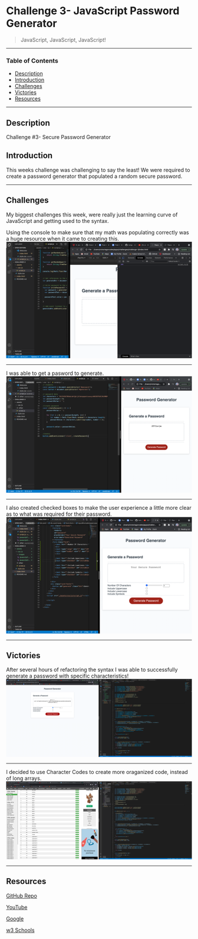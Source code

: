 # Challenge 3- JavaScript Password Generator 
> JavaScript, JavaScript, JavaScript!
---
### Table of Contents
- [Description](#description)
- [Introduction](#introduction)
- [Challenges](#challenges)
- [Victories](#victories)
- [Resources](#resources)

---

## Description

Challenge #3- Secure Password Generator  

## Introduction 
This weeks challenge was challenging to say the least! We were required to create a password generator that populated a random secure password. 


---

## Challenges
My biggest challenges this week, were really just the learning curve of JavaScript and getting used to the syntax. 

Using the console to make sure that my math was populating correctly was a huge resource when it came to creating this. 
<img src="./assets/images/javascript2.png"/>

---

I was able to get a pasword to generate. 
<img src="./assets/images/javascript1.png"/>

---
I also created checked boxes to make the user experience a little more clear as to what was required for their password. 
<img src="./assets/images/Javascript3.png"/>



---

## Victories
After several hours of refactoring the syntax I was able to successfully generate a password with specific characteristics! 
<img src="./assets/images/javascript4.png"/>

---

I decided to use Character Codes to create more oraganized code, instead of long arrays. 
<img src="./assets/images/javascript5.png" />

---

## Resources 

<a href="https://github.com/torigonzales/challenge-3">GitHub Repo</a>

<a href="https://www.youtube.com/watch?v=eVGEea7adDM"> YouTube</a>

<a href="https://www.google.com/webhp?hl=en&sa=X&ved=0ahUKEwiLjJ7fosLvAhWXW80KHawRD_oQPAgI">Google</a>

<a href="https://www.w3schools.com/charsets/ref_html_ascii.asp">w3 Schools</a>
















